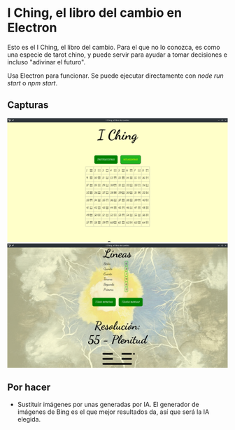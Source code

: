 # I Ching, el libro del cambio en Electron
<p>Esto es el I Ching, el libro del cambio. Para el que no lo conozca, es como una especie de tarot chino, y puede servir para ayudar a tomar decisiones e incluso "adivinar el futuro".</p>
<p>Usa Electron para funcionar. Se puede ejecutar directamente con <i>node run start</i> o <i>npm start</i>.</p>

<h2>Capturas</h2>

<img src="capturas/captura-hexagramas.png">

<img src="capturas/captura-resolucion.png">

<h2>Por hacer</h2>
<ul>
  <li>Sustituir imágenes por unas generadas por IA. El generador de imágenes de Bing es el que mejor resultados da, así que será la IA elegida.</li>
</ul>

